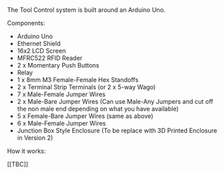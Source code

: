 The Tool Control system is built around an Arduino Uno.

Components:
* Arduino Uno
* Ethernet Shield
* 16x2 LCD Screen
* MFRC522 RFID Reader
* 2 x Momentary Push Buttons
* Relay
* 1 x 8mm M3 Female-Female Hex Standoffs
* 2 x Terminal Strip Terminals (or 2 x 5-way Wago)
* 7 x Male-Female Jumper Wires
* 2 x Male-Bare Jumper Wires (Can use Male-Any Jumpers and cut off the non male end depending on what you have available)
* 5 x Female-Bare Jumper Wires (same as above)
* 6 x Male-Female Jumper Wires
* Junction Box Style Enclosure (To be replace with 3D Printed Enclosure in Version 2)


How it works:

[[TBC]]
